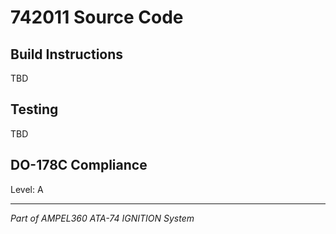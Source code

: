 # 742011 Source Code

## Build Instructions

TBD

## Testing

TBD

## DO-178C Compliance

Level: A

---

*Part of AMPEL360 ATA-74 IGNITION System*
